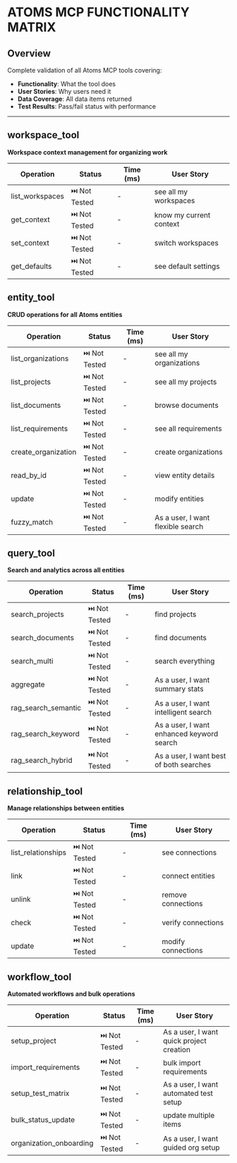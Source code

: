 # ATOMS MCP FUNCTIONALITY MATRIX

## Overview

Complete validation of all Atoms MCP tools covering:
- **Functionality**: What the tool does
- **User Stories**: Why users need it
- **Data Coverage**: All data items returned
- **Test Results**: Pass/fail status with performance

---

## workspace_tool
**Workspace context management for organizing work**

| Operation | Status | Time (ms) | User Story |
|-----------|--------|-----------|------------|
| list_workspaces | ⏭️ Not Tested | - | see all my workspaces |
| get_context | ⏭️ Not Tested | - | know my current context |
| set_context | ⏭️ Not Tested | - | switch workspaces |
| get_defaults | ⏭️ Not Tested | - | see default settings |

## entity_tool
**CRUD operations for all Atoms entities**

| Operation | Status | Time (ms) | User Story |
|-----------|--------|-----------|------------|
| list_organizations | ⏭️ Not Tested | - | see all my organizations |
| list_projects | ⏭️ Not Tested | - | see all my projects |
| list_documents | ⏭️ Not Tested | - | browse documents |
| list_requirements | ⏭️ Not Tested | - | see all requirements |
| create_organization | ⏭️ Not Tested | - | create organizations |
| read_by_id | ⏭️ Not Tested | - | view entity details |
| update | ⏭️ Not Tested | - | modify entities |
| fuzzy_match | ⏭️ Not Tested | - | As a user, I want flexible search |

## query_tool
**Search and analytics across all entities**

| Operation | Status | Time (ms) | User Story |
|-----------|--------|-----------|------------|
| search_projects | ⏭️ Not Tested | - | find projects |
| search_documents | ⏭️ Not Tested | - | find documents |
| search_multi | ⏭️ Not Tested | - | search everything |
| aggregate | ⏭️ Not Tested | - | As a user, I want summary stats |
| rag_search_semantic | ⏭️ Not Tested | - | As a user, I want intelligent search |
| rag_search_keyword | ⏭️ Not Tested | - | As a user, I want enhanced keyword search |
| rag_search_hybrid | ⏭️ Not Tested | - | As a user, I want best of both searches |

## relationship_tool
**Manage relationships between entities**

| Operation | Status | Time (ms) | User Story |
|-----------|--------|-----------|------------|
| list_relationships | ⏭️ Not Tested | - | see connections |
| link | ⏭️ Not Tested | - | connect entities |
| unlink | ⏭️ Not Tested | - | remove connections |
| check | ⏭️ Not Tested | - | verify connections |
| update | ⏭️ Not Tested | - | modify connections |

## workflow_tool
**Automated workflows and bulk operations**

| Operation | Status | Time (ms) | User Story |
|-----------|--------|-----------|------------|
| setup_project | ⏭️ Not Tested | - | As a user, I want quick project creation |
| import_requirements | ⏭️ Not Tested | - | bulk import requirements |
| setup_test_matrix | ⏭️ Not Tested | - | As a user, I want automated test setup |
| bulk_status_update | ⏭️ Not Tested | - | update multiple items |
| organization_onboarding | ⏭️ Not Tested | - | As a user, I want guided org setup |
